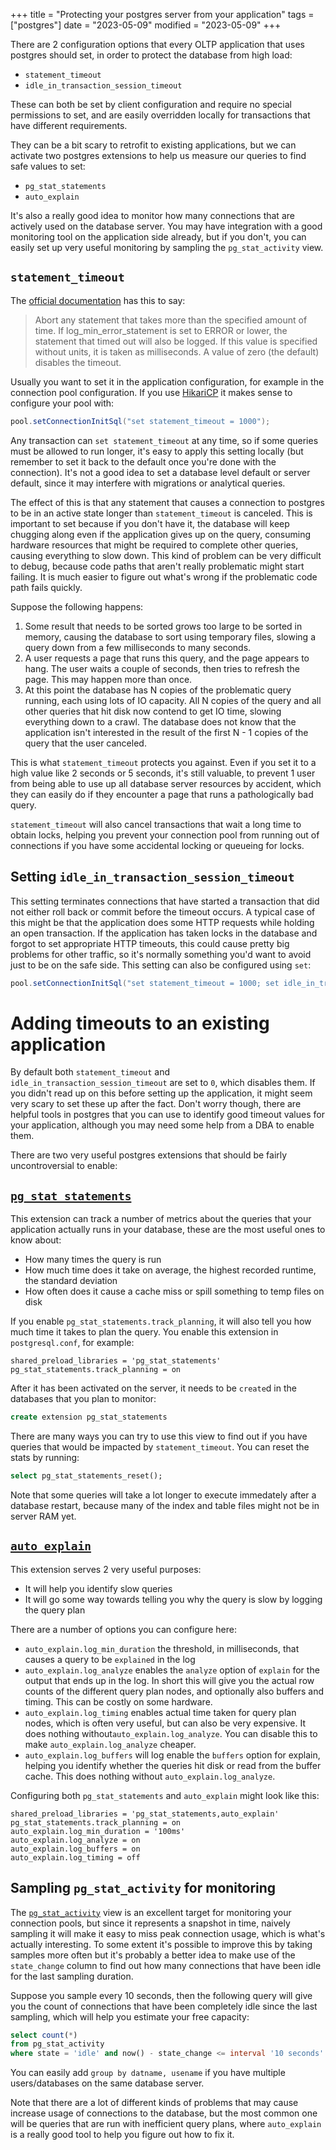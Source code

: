+++
title = "Protecting your postgres server from your application"
tags = ["postgres"]
date = "2023-05-09"
modified = "2023-05-09"
+++

There are 2 configuration options that every OLTP application that uses postgres
should set, in order to protect the database from high load:

- `statement_timeout`
- `idle_in_transaction_session_timeout`

These can both be set by client configuration and require no special
permissions to set, and are easily overridden locally for transactions that have
different requirements.


They can be a bit scary to retrofit to existing applications, but we can
activate two postgres extensions to help us measure our queries to find safe
values to set:

- `pg_stat_statements`
- `auto_explain`

It's also a really good idea to monitor how many connections that are actively
used on the database server. You may have integration with a good monitoring
tool on the application side already, but if you don't, you can easily set
up very useful monitoring by sampling the `pg_stat_activity` view.

`statement_timeout`
--

The [official documentation](https://www.postgresql.org/docs/current/runtime-config-client.html)
has this to say:

> Abort any statement that takes more than the specified amount of time. If
> log_min_error_statement is set to ERROR or lower, the statement that timed out
> will also be logged. If this value is specified without units, it is taken as
> milliseconds. A value of zero (the default) disables the timeout.

Usually you want to set it in the application configuration, for example in the
connection pool configuration. If you use
[HikariCP](https://github.com/brettwooldridge/HikariCP#infrequently-used) it
makes sense to configure your pool with:

```java
pool.setConnectionInitSql("set statement_timeout = 1000");
```

Any transaction can `set statement_timeout` at any time, so if some queries must
be allowed to run longer, it's easy to apply this setting locally (but remember
to set it back to the default once you're done with the connection). It's not a
good idea to set a database level default or server default, since it may
interfere with migrations or analytical queries.


The effect of this is that any statement that causes a connection to postgres to
be in an active state longer than `statement_timeout` is canceled. This is
important to set because if you don't have it, the database will keep chugging
along even if the application gives up on the query, consuming hardware
resources that might be required to complete other queries, causing everything
to slow down. This kind of problem can be very difficult to debug, because
code paths that aren't really problematic might start failing. It is much easier
to figure out what's wrong if the problematic code path fails quickly.

Suppose the following happens:

1. Some result that needs to be sorted grows too large to be sorted in memory,
   causing the database to sort using temporary files, slowing a query down
   from a few milliseconds to many seconds.
2. A user requests a page that runs this query, and the page appears to hang.
   The user waits a couple of seconds, then tries to refresh the page. This may
   happen more than once.
3. At this point the database has N copies of the problematic query running,
   each using lots of IO capacity. All N copies of the query and all other
   queries that hit disk now contend to get IO time, slowing everything down to
   a crawl. The database does not know that the application isn't interested in
   the result of the first N - 1 copies of the query that the user canceled.

This is what `statement_timeout` protects you against. Even if you set it to a
high value like 2 seconds or 5 seconds, it's still valuable, to prevent 1 user
from being able to use up all database server resources by accident, which they
can easily do if they encounter a page that runs a pathologically bad query.

`statement_timeout` will also cancel transactions that wait a long time to
obtain locks, helping you prevent your connection pool from running out of
connections if you have some accidental locking or queueing for locks.


Setting `idle_in_transaction_session_timeout`
--

This setting terminates connections that have started a transaction that
did not either roll back or commit before the timeout occurs. A typical
case of this might be that the application does some HTTP requests while
holding an open transaction. If the application has taken locks in the database
and forgot to set appropriate HTTP timeouts, this could cause pretty big
problems for other traffic, so it's normally something you'd want to avoid just
to be on the safe side. This setting can also be configured using `set`:

```java
pool.setConnectionInitSql("set statement_timeout = 1000; set idle_in_transaction_session_timeout = 1000");
```

Adding timeouts to an existing application
==

By default both `statement_timeout` and `idle_in_transaction_session_timeout`
are set to `0`, which disables them. If you didn't read up on this before
setting up the application, it might seem very scary to set these up after the
fact. Don't worry though, there are helpful tools in postgres that you can use
to identify good timeout values for your application, although you may need
some help from a DBA to enable them.

There are two very useful postgres extensions that should be fairly
uncontroversial to enable:

[`pg_stat_statements`](https://www.postgresql.org/docs/current/pgstatstatements.html)
--

This extension can track a number of metrics about the queries that your
application actually runs in your database, these are the most useful ones to
know about:

- How many times the query is run
- How much time does it take on average, the highest recorded runtime, the
  standard deviation
- How often does it cause a cache miss or spill something to temp files on disk

If you enable `pg_stat_statements.track_planning`, it will also tell you how
much time it takes to plan the query. You enable this extension in
`postgresql.conf`, for example:

```
shared_preload_libraries = 'pg_stat_statements'
pg_stat_statements.track_planning = on
```

After it has been activated on the server, it needs to be `create`d in the
databases that you plan to monitor:

``` sql
create extension pg_stat_statements
```

There are many ways you can try to use this view to find out if you have queries
that would be impacted by `statement_timeout`. You can reset the stats by
running:

``` sql
select pg_stat_statements_reset();
```

Note that some queries will take a lot longer to execute immedately after a
database restart, because many of the index and table files might not be in
server RAM yet.

[`auto_explain`](https://www.postgresql.org/docs/current/auto-explain.html)
--

This extension serves 2 very useful purposes:

- It will help you identify slow queries
- It will go some way towards telling you why the query is slow by logging the
  query plan

There are a number of options you can configure here:

- `auto_explain.log_min_duration` the threshold, in milliseconds, that causes a
  query to be `explained` in the log
- `auto_explain.log_analyze` enables the `analyze` option of `explain` for the
  output that ends up in the log. In short this will give you the actual row
  counts of the different query plan nodes, and optionally also buffers and
  timing. This can be costly on some hardware.
- `auto_explain.log_timing` enables actual time taken for query plan nodes,
  which is often very useful, but can also be very expensive. It does nothing
  without`auto_explain.log_analyze`. You can disable this to make
  `auto_explain.log_analyze` cheaper.
- `auto_explain.log_buffers` will log enable the `buffers` option for explain,
  helping you identify whether the queries hit disk or read from the buffer
  cache. This does nothing without `auto_explain.log_analyze`.

Configuring both `pg_stat_statements` and `auto_explain` might look like this:

```
shared_preload_libraries = 'pg_stat_statements,auto_explain'
pg_stat_statements.track_planning = on
auto_explain.log_min_duration = '100ms'
auto_explain.log_analyze = on
auto_explain.log_buffers = on
auto_explain.log_timing = off
```

Sampling `pg_stat_activity` for monitoring
--

The [`pg_stat_activity`](https://www.postgresql.org/docs/current/monitoring-stats.html#MONITORING-PG-STAT-ACTIVITY-VIEWhttps://www.postgresql.org/docs/current/monitoring-stats.html#MONITORING-PG-STAT-ACTIVITY-VIEW)
view is an excellent target for monitoring your connection pools, but since it
represents a snapshot in time, naively sampling it will make it easy to miss
peak connection usage, which is what's actually interesting. To some extent
it's possible to improve this by taking samples more often but it's probably
a better idea to make use of the `state_change` column to find
out how many connections that have been idle for the last sampling duration.

Suppose you sample every 10 seconds, then the following query will give you
the count of connections that have been completely idle since the last sampling,
which will help you estimate your free capacity:

``` sql
select count(*)
from pg_stat_activity
where state = 'idle' and now() - state_change <= interval '10 seconds'
```

You can easily add `group by datname, usename` if you have multiple
users/databases on the same database server.

Note that there are a lot of different kinds of problems that may cause increase
usage of connections to the database, but the most common one will be queries
that are run with inefficient query plans, where `auto_explain` is a really good
tool to help you figure out how to fix it.
